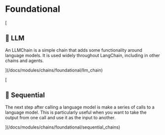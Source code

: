 Foundational
============

[

📄️ LLM
-------

An LLMChain is a simple chain that adds some functionality around language models. It is used widely throughout LangChain, including in other chains and agents.

](/docs/modules/chains/foundational/llm_chain)

[

📄️ Sequential
--------------

The next step after calling a language model is make a series of calls to a language model. This is particularly useful when you want to take the output from one call and use it as the input to another.

](/docs/modules/chains/foundational/sequential_chains)